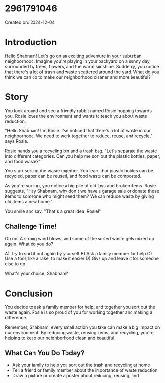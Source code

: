 # 2961791046

Created on: 2024-12-04

**Introduction**
================

Hello Shabnam! Let's go on an exciting adventure in your suburban neighborhood. Imagine you're playing in your backyard on a sunny day, surrounded by trees, flowers, and the warm sunshine. Suddenly, you notice that there's a lot of trash and waste scattered around the yard. What do you think we can do to make our neighborhood cleaner and more beautiful?

**Story**
==========

You look around and see a friendly rabbit named Rosie hopping towards you. Rosie loves the environment and wants to teach you about waste reduction.

"Hello Shabnam! I'm Rosie. I've noticed that there's a lot of waste in our neighborhood. We need to work together to reduce, reuse, and recycle," says Rosie.

Rosie hands you a recycling bin and a trash bag. "Let's separate the waste into different categories. Can you help me sort out the plastic bottles, paper, and food waste?"

You start sorting the waste together. You learn that plastic bottles can be recycled, paper can be reused, and food waste can be composted.

As you're sorting, you notice a big pile of old toys and broken items. Rosie suggests, "Hey Shabnam, why don't we have a garage sale or donate these items to someone who might need them? We can reduce waste by giving old items a new home."

You smile and say, "That's a great idea, Rosie!"

**Challenge Time!**
--------------------

Oh no! A strong wind blows, and some of the sorted waste gets mixed up again. What do you do?

A) Try to sort it out again by yourself
B) Ask a family member for help
C) Use a tool, like a rake, to make it easier
D) Give up and leave it for someone else to do

What's your choice, Shabnam?

**Conclusion**
==============

You decide to ask a family member for help, and together you sort out the waste again. Rosie is so proud of you for working together and making a difference.

Remember, Shabnam, every small action you take can make a big impact on our environment. By reducing waste, reusing items, and recycling, you're helping to keep our neighborhood clean and beautiful.

**What Can You Do Today?**
---------------------------

* Ask your family to help you sort out the trash and recycling at home
* Tell a friend or family member about the importance of waste reduction
* Draw a picture or create a poster about reducing, reusing, and